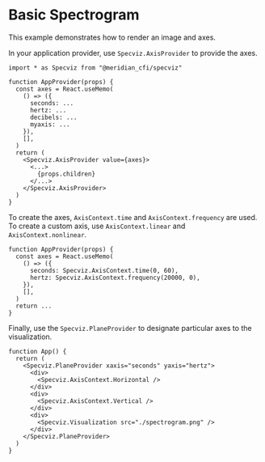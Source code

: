 # Basic Spectrogram

This example demonstrates how to render an image and axes.

In your application provider, use `Specviz.AxisProvider` to provide the axes.

```tsx
import * as Specviz from "@meridian_cfi/specviz"

function AppProvider(props) {
  const axes = React.useMemo(
    () => ({
      seconds: ...
      hertz: ...
      decibels: ...
      myaxis: ...
    }),
    [],
  )
  return (
    <Specviz.AxisProvider value={axes}>
      <...>
        {props.children}
      </...>
    </Specviz.AxisProvider>
  )
}
```

To create the axes, `AxisContext.time` and `AxisContext.frequency` are
used. To create a custom axis, use `AxisContext.linear` and `AxisContext.nonlinear`.

```tsx
function AppProvider(props) {
  const axes = React.useMemo(
    () => ({
      seconds: Specviz.AxisContext.time(0, 60),
      hertz: Specviz.AxisContext.frequency(20000, 0),
    }),
    [],
  )
  return ...
}
```

Finally, use the `Specviz.PlaneProvider` to designate particular axes to the
visualization.

```tsx
function App() {
  return (
    <Specviz.PlaneProvider xaxis="seconds" yaxis="hertz">
      <div>
        <Specviz.AxisContext.Horizontal />
      </div>
      <div>
        <Specviz.AxisContext.Vertical />
      </div>
      <div>
        <Specviz.Visualization src="./spectrogram.png" />
      </div>
    </Specviz.PlaneProvider>
  )
}
```
